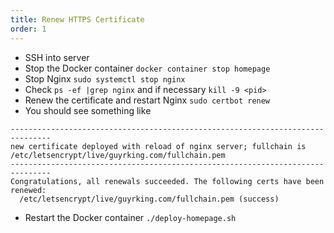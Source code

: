 ```yaml
---
title: Renew HTTPS Certificate
order: 1
---
```


- SSH into server
- Stop the Docker container `docker container stop homepage`
- Stop Nginx `sudo systemctl stop nginx`
- Check `ps -ef |grep nginx` and if necessary `kill -9 <pid>`
- Renew the certificate and restart Nginx `sudo certbot renew`
- You should see something like
```
-------------------------------------------------------------------------------
new certificate deployed with reload of nginx server; fullchain is
/etc/letsencrypt/live/guyrking.com/fullchain.pem
-------------------------------------------------------------------------------
Congratulations, all renewals succeeded. The following certs have been
renewed:
  /etc/letsencrypt/live/guyrking.com/fullchain.pem (success)
```
- Restart the Docker container `./deploy-homepage.sh`
